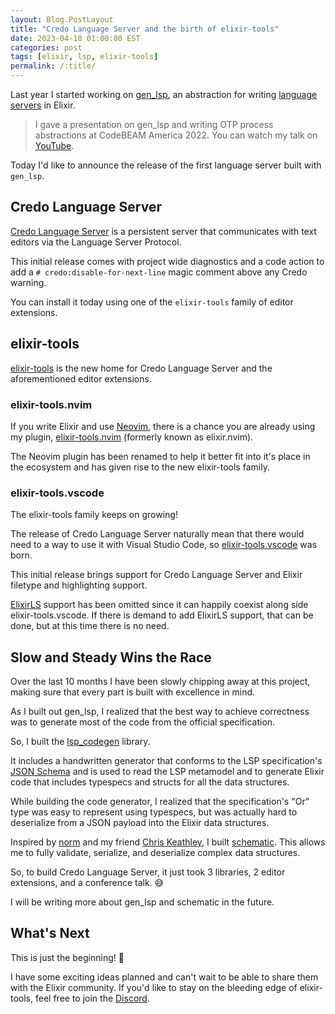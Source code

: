 ```yaml
---
layout: Blog.PostLayout
title: "Credo Language Server and the birth of elixir-tools"
date: 2023-04-18 01:00:00 EST
categories: post
tags: [elixir, lsp, elixir-tools]
permalink: /:title/
---
```


Last year I started working on [gen_lsp](https://github.com/mhanberg/gen_lsp), an abstraction for writing [language servers](https://microsoft.github.io/language-server-protocol/) in Elixir.

> I gave a presentation on gen_lsp and writing OTP process abstractions at CodeBEAM America 2022. You can watch my talk on [YouTube](https://www.youtube.com/watch?v=Ug-SEozyG1A).

Today I'd like to announce the release of the first language server built with `gen_lsp`.

## Credo Language Server

[Credo Language Server](https://github.com/elixir-tools/credo-language-server) is a persistent server that communicates with text editors via the Language Server Protocol.

This initial release comes with project wide diagnostics and a code action to add a `# credo:disable-for-next-line` magic comment above any Credo warning.

You can install it today using one of the `elixir-tools` family of editor extensions.

## elixir-tools

[elixir-tools](https://github.com/elixir-tools) is the new home for Credo Language Server and the aforementioned editor extensions.

### elixir-tools.nvim

If you write Elixir and use [Neovim](https://neovim.io), there is a chance you are already using my plugin, [elixir-tools.nvim](https://github.com/elixir-tools/elixir-tools.nvim) (formerly known as elixir.nvim).

The Neovim plugin has been renamed to help it better fit into it's place in the ecosystem and has given rise to the new elixir-tools family.

### elixir-tools.vscode

The elixir-tools family keeps on growing!

The release of Credo Language Server naturally mean that there would need to a way to use it with Visual Studio Code, so [elixir-tools.vscode](https://marketplace.visualstudio.com/items?itemName=elixir-tools.elixir-tools) was born.

This initial release brings support for Credo Language Server and Elixir filetype and highlighting support.

[ElixirLS](https://github.com/elixir-lsp/elixir-ls) support has been omitted since it can happily coexist along side elixir-tools.vscode. If there is demand to add ElixirLS support, that can be done, but at this time there is no need.

## Slow and Steady Wins the Race

Over the last 10 months I have been slowly chipping away at this project, making sure that every part is built with excellence in mind.

As I built out gen_lsp, I realized that the best way to achieve correctness was to generate most of the code from the official specification.

So, I built the [lsp_codegen](https://github.com/mhanberg/lsp_codegen) library.

It includes a handwritten generator that conforms to the LSP specification's [JSON Schema](https://json-schema.org) and is used to read the LSP metamodel and to generate Elixir code that includes typespecs and structs for all the data structures.

While building the code generator, I realized that the specification's "Or" type was easy to represent using typespecs, but was actually hard to deserialize from a JSON payload into the Elixir data structures.

Inspired by [norm](https://github.com/elixir-toniq/norm) and my friend [Chris Keathley](https://keathley.io), I built [schematic](https://github.com/mhanberg/schematic). This allows me to fully validate, serialize, and deserialize complex data structures.

So, to build Credo Language Server, it just took 3 libraries, 2 editor extensions, and a conference talk. 😅

I will be writing more about gen_lsp and schematic in the future.

## What's Next

This is just the beginning! 🤗

I have some exciting ideas planned and can't wait to be able to share them with the Elixir community. If you'd like to stay on the bleeding edge of elixir-tools, feel free to join the [Discord](https://discord.gg/6XdGnxVA2A).
